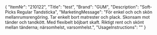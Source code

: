 {
  "ItemNr": "210122",
  "Title": "test",
  "Brand": "GUM",
  "Description": "Soft-Picks Regular Tandsticka",
  "MarketingMessage": "För enkel och och skön mellanrumsrengöring. Tar enkelt bort matrester och plack. Skonsam mot tänder och tandkött. Med flexibelt böjbart skaft. Riktigt rent och skönt mellan tänderna; närsomhelst, varsomhelst.",
  "UsageInstructions": ""
}